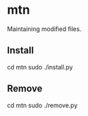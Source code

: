 # mtn
Maintaining modified files.
## Install
  cd mtn
  sudo ./install.py
## Remove
  cd mtn
  sudo ./remove.py
